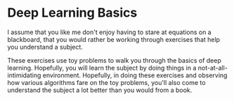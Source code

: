 # Deep Learning Basics

I assume that you like me don't enjoy having to stare at equations on a blackboard, that you would rather be working through exercises that help you understand a subject.

These exercises use toy problems to walk you through the basics of deep learning.  Hopefully, you will learn the subject by doing things in a not-at-all-intimidating environment.  Hopefully, in doing these exercises and observing how various algorithms fare on the toy problems, you'll also come to understand the subject a lot better than you would from a book.
